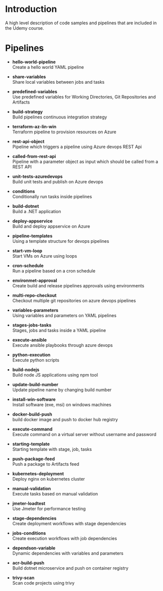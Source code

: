 # Introduction 
A high level description of code samples and pipelines that are included in the Udemy course.

# Pipelines

- **hello-world-pipeline**  
Create a hello world YAML pipeline

- **share-variables**  
Share local variables between jobs and tasks

- **predefined-variables**  
Use predefined variables for Working Directories, Git Repositories and Artifacts

- **build-strategy**  
Build pipelines continuous integration strategy 

- **terraform-az-lin-win**  
Terraform pipeline to provision resources on Azure

- **rest-api-object**  
Pipeline which triggers a pipeline using Azure devops REST Api
 
- **called-from-rest-api**  
Pipeline with a parameter object as input which should be called from a REST API

- **unit-tests-azuredevops**  
Build unit tests and publish on Azure devops

- **conditions**  
Conditionally run tasks inside pipelines

- **build-dotnet**  
Build a .NET application

- **deploy-appservice**  
Build and deploy appservice on Azure

- **pipeline-templates**  
Using a template structure for devops pipelines

- **start-vm-loop**  
Start VMs on Azure using loops

- **cron-schedule**  
Run a pipeline based on a cron schedule

- **environmet-approval**  
Create build and release pipelines approvals using environments 

- **multi-repo-checkout**  
Checkout multiple git repositories on azure devops pipelines

- **variables-parameters**  
Using variables and parameters on YAML pipelines

- **stages-jobs-tasks**  
Stages, jobs and tasks inside a YAML pipeline

- **execute-ansible**  
Execute ansible playbooks through azure devops

- **python-execution**  
Execute python scripts

- **build-nodejs**  
Build node JS applications using npm tool

- **update-build-number**  
Update pipeline name by changing build number

- **install-win-software**  
Install software (exe, msi) on windows machines

- **docker-build-push**  
build docker image and push to docker hub registry

- **execute-command**  
Execute command on a virtual server without username and password

- **starting-template**  
Starting template with stage, job, tasks

- **push-package-feed**  
Push a package to Artifacts feed

- **kubernetes-deployment**  
Deploy nginx on kubernetes cluster

- **manual-validation**  
Execute tasks based on manual validation

- **jmeter-loadtest**  
Use Jmeter for performance testing

- **stage-dependencies**  
Create deployment workflows with stage dependencies

- **jobs-conditions**  
Create execution workflows with job dependencies

- **dependson-variable**  
Dynamic dependencies with variables and parameters

- **acr-build-push**  
Build dotnet microservice and push on container registry

- **trivy-scan**  
Scan code projects using trivy


